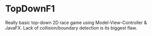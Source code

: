 # TopDownF1
Really basic top-down 2D race game using Model-View-Controller & JavaFX.
Lack of collision/boundary detection is its biggest flaw.

